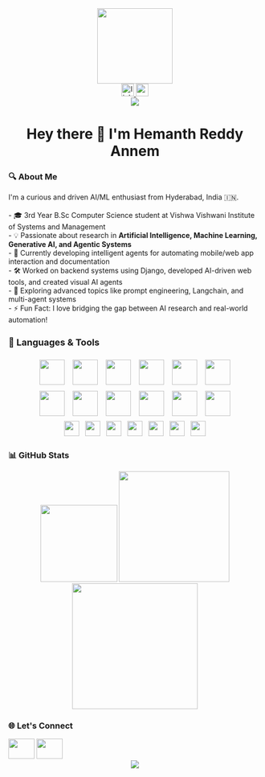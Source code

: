 <div align="center"> <img height="150" src="https://media.giphy.com/media/M9gbBd9nbDrOTu1Mqx/giphy.gif" /> </div>
<div align="center"> <a href="https://www.linkedin.com/in/hemanth-reddy-annem-a144bb256"> <img src="https://img.shields.io/static/v1?message=LinkedIn&logo=linkedin&label=&color=0077B5&logoColor=white&labelColor=&style=for-the-badge" height="25" alt="linkedin logo" /> </a> <a href="mailto:hemanthreddyannem@gmail.com"> <img src="https://img.shields.io/static/v1?message=Gmail&logo=gmail&label=&color=EA4335&logoColor=white&labelColor=&style=for-the-badge" height="25" alt="gmail logo" /> </a> </div>
<div align="center"> <img src="https://visitor-badge.laobi.icu/badge?page_id=Hemanth0411.Hemanth0411" /> </div>
<h1 align="center">Hey there 👋 I'm Hemanth Reddy Annem</h1>
<h3 align="left">🔍 About Me</h3> <p align="left"> I'm a curious and driven AI/ML enthusiast from Hyderabad, India 🇮🇳.<br><br> - 🎓 3rd Year B.Sc Computer Science student at Vishwa Vishwani Institute of Systems and Management<br> - 💡 Passionate about research in <strong>Artificial Intelligence, Machine Learning, Generative AI, and Agentic Systems</strong><br> - 🤖 Currently developing intelligent agents for automating mobile/web app interaction and documentation<br> - 🛠️ Worked on backend systems using Django, developed AI-driven web tools, and created visual AI agents<br> - 🧠 Exploring advanced topics like prompt engineering, Langchain, and multi-agent systems<br> - ⚡ Fun Fact: I love bridging the gap between AI research and real-world automation! </p>
<h3 align="left" style="font-size:18px;">🧰 Languages & Tools</h3>

<div align="center">
  <img src="https://cdn.jsdelivr.net/gh/devicons/devicon/icons/python/python-original.svg" height="50" style="margin: 6px;" />
  <img src="https://cdn.jsdelivr.net/gh/devicons/devicon/icons/docker/docker-plain-wordmark.svg" height="50" style="margin: 6px;" />
  <img src="https://cdn.jsdelivr.net/gh/devicons/devicon/icons/git/git-original.svg" height="50" style="margin: 6px;" />
  <img src="https://cdn.jsdelivr.net/gh/devicons/devicon/icons/nodejs/nodejs-original.svg" height="50" style="margin: 6px;" />
  <img src="https://cdn.jsdelivr.net/gh/devicons/devicon/icons/mongodb/mongodb-original.svg" height="50" style="margin: 6px;" />
  <img src="https://cdn.jsdelivr.net/gh/devicons/devicon/icons/django/django-plain.svg" height="50" style="margin: 6px;" />
</div>

<div align="center">
  <img src="https://cdn.jsdelivr.net/gh/devicons/devicon/icons/flask/flask-original.svg" height="50" style="margin: 6px;" />
  <img src="https://cdn.jsdelivr.net/gh/devicons/devicon/icons/tensorflow/tensorflow-original.svg" height="50" style="margin: 6px;" />
  <img src="https://cdn.jsdelivr.net/gh/devicons/devicon/icons/pytorch/pytorch-original.svg" height="50" style="margin: 6px;" />
  <img src="https://cdn.jsdelivr.net/gh/devicons/devicon/icons/numpy/numpy-original.svg" height="50" style="margin: 6px;" />
  <img src="https://cdn.jsdelivr.net/gh/devicons/devicon/icons/pandas/pandas-original.svg" height="50" style="margin: 6px;" />
  <img src="https://github.com/devicons/devicon/tree/v2.16.0/icons/scipy/scipy-original.svg" height="50" style="margin: 6px;" />
</div>

<div align="center">
  <img src="https://img.shields.io/badge/Keras-red?logo=keras&style=flat-square" height="30" style="margin: 4px;" />
  <img src="https://img.shields.io/badge/Streamlit-FF4B4B?logo=streamlit&logoColor=white&style=flat-square" height="30" style="margin: 4px;" />
  <img src="https://img.shields.io/badge/Computer Vision-blue?style=flat-square" height="30" style="margin: 4px;" />
  <img src="https://img.shields.io/badge/Machine Learning-yellow?style=flat-square" height="30" style="margin: 4px;" />
  <img src="https://img.shields.io/badge/Deep Learning-purple?style=flat-square" height="30" style="margin: 4px;" />
  <img src="https://img.shields.io/badge/Reinforcement Learning-008080?style=flat-square" height="30" style="margin: 4px;" />
  <img src="https://img.shields.io/badge/AI-000000?style=flat-square&logo=OpenAI&logoColor=white" height="30" style="margin: 4px;" />
</div>

<h3 align="left">📊 GitHub Stats</h3> <div align="center"> <img src="https://github-readme-stats.vercel.app/api/top-langs?username=Hemanth0411&layout=compact&theme=rose_pine&langs_count=6" height="153" /> <img src="https://streak-stats.demolab.com?user=Hemanth0411&theme=dark&hide_border=false" height="220" /> <img src="https://github-readme-stats.vercel.app/api?username=Hemanth0411&show_icons=true&theme=dracula&count_private=true&include_all_commits=true" height="250" /> </div>
<h3 align="left">🌐 Let's Connect</h3> <div align="left"> <a href="https://www.linkedin.com/in/hemanth-reddy-annem-a144bb256"><img src="https://raw.githubusercontent.com/maurodesouza/profile-readme-generator/master/src/assets/icons/social/linkedin/default.svg" width="52" height="40" /></a> <a href="mailto:hemanthreddyannem@gmail.com"><img src="https://raw.githubusercontent.com/maurodesouza/profile-readme-generator/master/src/assets/icons/social/gmail/default.svg" width="52" height="40" /></a> </div>
<div align="center"> <img src="https://profile-counter.glitch.me/Hemanth0411/count.svg?" /> </div>
